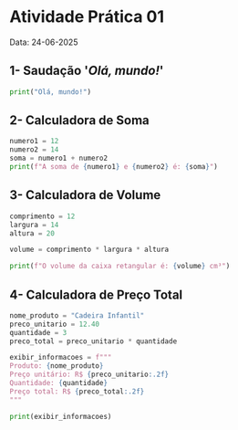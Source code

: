 # Atividade Prática 01
Data: 24-06-2025 <br>

## 1- Saudação '_Olá, mundo!_'
```python
print("Olá, mundo!")
```

## 2- Calculadora de Soma
```python
numero1 = 12
numero2 = 14
soma = numero1 + numero2
print(f"A soma de {numero1} e {numero2} é: {soma}")
```

## 3- Calculadora de Volume
```python
comprimento = 12
largura = 14
altura = 20

volume = comprimento * largura * altura

print(f"O volume da caixa retangular é: {volume} cm³")
```

## 4- Calculadora de Preço Total
```python
nome_produto = "Cadeira Infantil"
preco_unitario = 12.40
quantidade = 3
preco_total = preco_unitario * quantidade

exibir_informacoes = f"""
Produto: {nome_produto}
Preço unitário: R$ {preco_unitario:.2f}
Quantidade: {quantidade}
Preço total: R$ {preco_total:.2f}
"""

print(exibir_informacoes)
```
